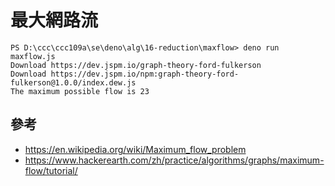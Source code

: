 # 最大網路流

```
PS D:\ccc\ccc109a\se\deno\alg\16-reduction\maxflow> deno run maxflow.js
Download https://dev.jspm.io/graph-theory-ford-fulkerson
Download https://dev.jspm.io/npm:graph-theory-ford-fulkerson@1.0.0/index.dew.js
The maximum possible flow is 23
```

## 參考

* https://en.wikipedia.org/wiki/Maximum_flow_problem
* https://www.hackerearth.com/zh/practice/algorithms/graphs/maximum-flow/tutorial/